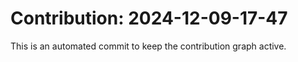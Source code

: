 # Contribution: 2024-12-09-17-47
This is an automated commit to keep the contribution graph active.
